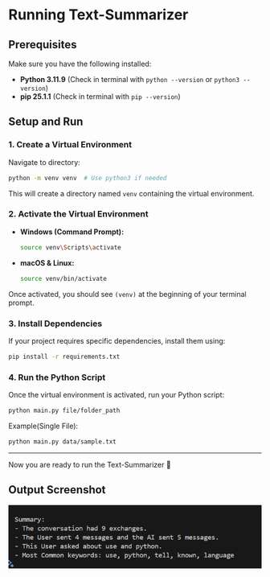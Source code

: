 # Running Text-Summarizer

## Prerequisites

Make sure you have the following installed:

- **Python 3.11.9** (Check in terminal with `python --version` or `python3 --version`)
- **pip 25.1.1** (Check in terminal with `pip --version`)

## Setup and Run

### 1. Create a Virtual Environment

Navigate to directory:

```bash
python -m venv venv  # Use python3 if needed
```

This will create a directory named `venv` containing the virtual environment.

### 2. Activate the Virtual Environment

- **Windows (Command Prompt):**

  ```bash
  source venv\Scripts\activate
  ```

- **macOS & Linux:**

  ```bash
  source venv/bin/activate
  ```

Once activated, you should see `(venv)` at the beginning of your terminal prompt.

### 3. Install Dependencies

If your project requires specific dependencies, install them using:

```bash
pip install -r requirements.txt
```

### 4. Run the Python Script

Once the virtual environment is activated, run your Python script:

```bash
python main.py file/folder_path
```
Example(Single File):
```bash
python main.py data/sample.txt
```

---

Now you are ready to run the Text-Summarizer 🚀

## Output Screenshot

![Screenshot](images/result.png)